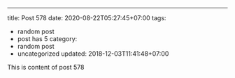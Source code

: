---
title: Post 578
date: 2020-08-22T05:27:45+07:00
tags:
  - random post
  - post has 5
category:
  - random post
  - uncategorized
updated: 2018-12-03T11:41:48+07:00

This is content of post 578